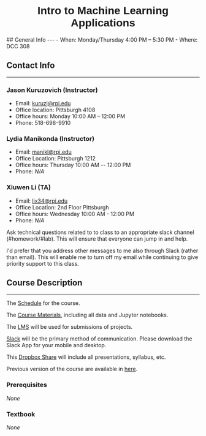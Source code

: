 <h1  style="font-family:  Verdana,  Geneva,  sans-serif;  text-align:center;">Intro  to  Machine  Learning  Applications</h1>
##  General  Info 
--- 
-  When:  Monday/Thursday  4:00  PM  –  5:30  PM 
-  Where:  DCC  308 

##  Contact  Info 
--- 
###  Jason  Kuruzovich  (Instructor) 
-  Email:  kuruzj@rpi.edu 
-  Office  location:  Pittsburgh  4108 
-  Office  hours:  Monday  10:00  AM  –  12:00  PM   
-  Phone:  518-698-9910 

###  Lydia  Manikonda  (Instructor) 
-  Email:  manikl@rpi.edu 
-  Office  Location:  Pittsburgh  1212 
-  Office  hours:  Thursday  10:00  AM  --  12:00  PM 
-  Phone:  *N/A* 

###  Xiuwen  Li  (TA) 
-  Email:  lix34@rpi.edu 
-  Office  Location:  2nd  Floor  Pittsburgh 
-  Office  hours:  Wednesday  10:00  AM  -  12:00  PM 
-  Phone:  *N/A* 

Ask  technical  questions  related  to  to  class  to  an  appropriate  slack  channel  (#homework/#lab).  This  will  ensure  that  everyone  can  jump  in  and  help. 
 
I'd  prefer  that  you  address  other  messages  to  me  also  through  Slack  (rather  than  email).  This  will  enable  me  to  turn  off  my  email  while  continuing  to  give  priority  support  to  this  class. 
 
##  Course  Description 
--- 
The  [Schedule](https://rpi.analyticsdojo.com/sessions/index.html)  for  the  course. 
 
The  [Course  Materials](https://github.com/RPI-DATA/course-intro-ml-app/tree/master/content),  including  all  data  and  Jupyter  notebooks. 
 
The  [LMS](https://lms.rpi.edu/)  will  be  used  for  submissions  of  projects. 
 
[Slack](https://rpi-data.slack.com/)  will  be  the  primary  method  of  communication.  Please  download  the  Slack  App  for  your  mobile  and  desktop. 
 
This  [Dropbox  Share](https://www.dropbox.com/sh/n34sld9qjxyc2xi/AADTrNLgPlu2FNVEhHG04Qqxa?dl=0)  will  include  all  presentations,  syllabus,  etc.       
 
Previous  version  of  the  course  are  available  in  [here](http://archive.analyticsdojo.com). 
 
 
###  Prerequisites 
*None* 
 
###  Textbook 
*None*
